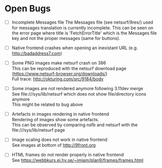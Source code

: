 # Open Bugs

- [ ] Incomplete Messages file
	The Messages file (see netsurf/9res/) used for messages translation is currently incomplete. This can be seen on the error page where title is 'FetchErrorTitle' which is the Messages file key and not the proper messages (same for buttons).

- [ ] Native frontend crashes when opening an inexistant URL (e.g. http://badaddress7.com)

- [ ] Some PNG images make netsurf crash on 386  
	This can be reproduced with the netsurf download page (https://www.netsurf-browser.org/downloads/)  
	Full trace: http://okturing.com/src/9184/body

- [ ] Some images are not rendered anymore following 3.11dev merge  
	See file:///sys/lib/netsurf which does not show file/directory icons anymore  
	This might be related to bug above

- [ ] Artefacts in images rendering in native frontend  
	Rendering of images show some artefacts.  
	This can be observed by comparing nsfb and netsurf with the file:///sys/lib/netsurf page

- [ ] Image scaling does not work in native frontend  
	See images at bottom of http://9front.org

- [ ] HTML frames do not render properly in native frontend  
	See https://webbkurs.ei.hv.se/~imjam/plan9/frames/frames.html

